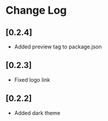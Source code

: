 # Change Log

## [0.2.4]
- Added preview tag to package.json

## [0.2.3]
- Fixed logo link

## [0.2.2]
- Added dark theme
